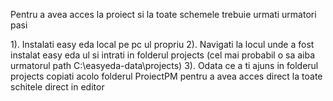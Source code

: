 Pentru a avea acces la proiect si la toate schemele trebuie urmati urmatori pasi 

1). Instalati easy eda local pe pc ul propriu 
2). Navigati la locul unde a fost instalat easy eda ul si intrati in folderul projects (cel mai probabil o sa aiba urmatorul path C:\easyeda-data\projects)
3). Odata ce a ti ajuns in folderul projects copiati acolo folderul ProiectPM pentru a avea acces direct la toate schitele direct in editor 
